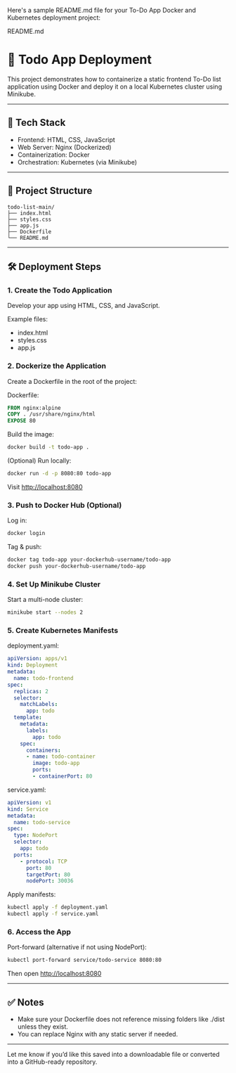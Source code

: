 Here's a sample README.md file for your To-Do App Docker and Kubernetes deployment project:

README.md

# 📝 Todo App Deployment

This project demonstrates how to containerize a static frontend To-Do list application using Docker and deploy it on a local Kubernetes cluster using Minikube.

---

## 📁 Tech Stack

* Frontend: HTML, CSS, JavaScript
* Web Server: Nginx (Dockerized)
* Containerization: Docker
* Orchestration: Kubernetes (via Minikube)

---

## 🚀 Project Structure

```
todo-list-main/
├── index.html
├── styles.css
├── app.js
├── Dockerfile
└── README.md
```

---

## 🛠️ Deployment Steps

### 1. Create the Todo Application

Develop your app using HTML, CSS, and JavaScript.

Example files:

* index.html
* styles.css
* app.js

### 2. Dockerize the Application

Create a Dockerfile in the root of the project:

Dockerfile:

```Dockerfile
FROM nginx:alpine
COPY . /usr/share/nginx/html
EXPOSE 80
```

Build the image:

```bash
docker build -t todo-app .
```

(Optional) Run locally:

```bash
docker run -d -p 8080:80 todo-app
```

Visit [http://localhost:8080](http://localhost:8080)

### 3. Push to Docker Hub (Optional)

Log in:

```bash
docker login
```

Tag & push:

```bash
docker tag todo-app your-dockerhub-username/todo-app
docker push your-dockerhub-username/todo-app
```

### 4. Set Up Minikube Cluster

Start a multi-node cluster:

```bash
minikube start --nodes 2
```

### 5. Create Kubernetes Manifests

deployment.yaml:

```yaml
apiVersion: apps/v1
kind: Deployment
metadata:
  name: todo-frontend
spec:
  replicas: 2
  selector:
    matchLabels:
      app: todo
  template:
    metadata:
      labels:
        app: todo
    spec:
      containers:
      - name: todo-container
        image: todo-app
        ports:
        - containerPort: 80
```

service.yaml:

```yaml
apiVersion: v1
kind: Service
metadata:
  name: todo-service
spec:
  type: NodePort
  selector:
    app: todo
  ports:
    - protocol: TCP
      port: 80
      targetPort: 80
      nodePort: 30036
```

Apply manifests:

```bash
kubectl apply -f deployment.yaml
kubectl apply -f service.yaml
```

### 6. Access the App

Port-forward (alternative if not using NodePort):

```bash
kubectl port-forward service/todo-service 8080:80
```

Then open [http://localhost:8080](http://localhost:8080)

---

## ✅ Notes

* Make sure your Dockerfile does not reference missing folders like ./dist unless they exist.
* You can replace Nginx with any static server if needed.

---

Let me know if you’d like this saved into a downloadable file or converted into a GitHub-ready repository.
